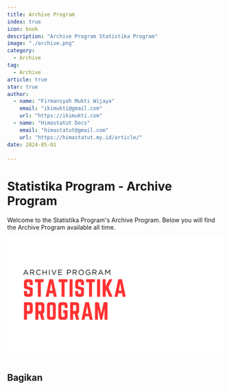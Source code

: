 ```yaml
--- 
title: Archive Program
index: true
icon: book
description: "Archive Program Statistika Program"
image: "./archive.png"
category:
  - Archive
tag:
  - Archive
article: true
star: true
author:
  - name: "Firmansyah Mukti Wijaya"
    email: "ikimukti@gmail.com"
    url: "https://ikimukti.com"
  - name: "Himastatut Docs"
    email: "himastatut@gmail.com"
    url: "https://himastatut.my.id/article/"
date: 2024-05-01

--- 
```


# Statistika Program - Archive Program

Welcome to the Statistika Program's Archive Program. Below you will find the Archive Program available all time.

![Achive Program](./archive.png)

<Catalog />


## Bagikan
<Share colorful />
<GitContributors />
<GitChangelog />